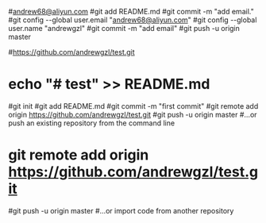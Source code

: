 #andrew68@aliyun.com
#git add README.md
#git commit -m "add email."
#git config --global user.email "andrew68@aliyun.com"
#git config --global user.name "andrewgzl"
#git commit -m "add email"
#git push -u origin master

#https://github.com/andrewgzl/test.git
# echo "# test" >> README.md
#git init
#git add README.md
#git commit -m "first commit"
#git remote add origin https://github.com/andrewgzl/test.git
#git push -u origin master
#…or push an existing repository from the command line
# git remote add origin https://github.com/andrewgzl/test.git
#git push -u origin master
#…or import code from another repository

